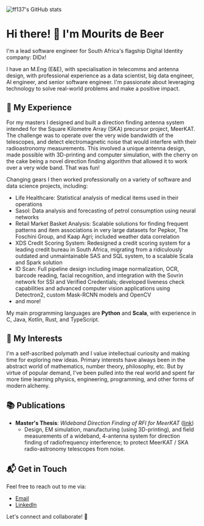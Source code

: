 ![ff137's GitHub stats](https://github-readme-stats.vercel.app/api?username=ff137&disable_animations=true&show_icons=true&show=prs_merged,reviews&include_all_commits=true&bg_color=00000000&hide=stars)

# Hi there! 👋 I'm Mourits de Beer

I'm a lead software engineer for South Africa's flagship Digital Identity company: DIDx!

I have an M.Eng (E&E), with specialisation in telecomms and antenna design, with professional experience as a data scientist, big data engineer, AI engineer, and senior software engineer. I'm passionate about leveraging technology to solve real-world problems and make a positive impact.

## 🚀 My Experience

For my masters I designed and built a direction finding antenna system intended for the Square Kilometre Array (SKA) precursor project, MeerKAT. The challenge was to operate over the very wide bandwidth of the telescopes, and detect electromagnetic noise that would interfere with their radioastronomy measurements. This involved a unique antenna design, made possible with 3D-printing and computer simulation, with the cherry on the cake being a novel direction finding algorithm that allowed it to work over a very wide band. That was fun!

Changing gears I then worked professionally on a variety of software and data science projects, including:

- Life Healthcare: Statistical analysis of medical items used in their operations
- Sasol: Data analysis and forecasting of petrol consumption using neural networks
- Retail Market Basket Analysis: Scalable solutions for finding frequent patterns and item associations in very large datasets for Pepkor, The Foschini Group, and Kaap Agri; included weather data correlation
- XDS Credit Scoring System: Redesigned a credit scoring system for a leading credit bureau in South Africa, migrating from a ridiculously outdated and unmaintainable SAS and SQL system, to a scalable Scala and Spark solution
- ID Scan: Full pipeline design including image normalization, OCR, barcode reading, facial recognition, and integration with the Sovrin network for SSI and Verified Credentials; developed liveness check capabilities and advanced computer vision applications using Detectron2, custom Mask-RCNN models and OpenCV
- and more!

My main programming languages are **Python** and **Scala**, with experience in C, Java, Kotlin, Rust, and TypeScript.

## 🎨 My Interests

I'm a self-ascribed polymath and I value intellectual curiosity and making time for exploring new ideas. Primary interests have always been in the abstract world of mathematics, number theory, philosophy, etc. But by virtue of popular demand, I've been pulled into the real world and spent far more time learning physics, engineering, programming, and other forms of modern alchemy.

## 📚 Publications

- **Master's Thesis**: *Wideband Direction Finding of RFI for MeerKAT* ([link](https://scholar.sun.ac.za/handle/10019.1/101179))
  - Design, EM simulation, manufacturing (using 3D-printing), and field measurements of a wideband, 4-antenna system for direction finding of radiofrequency interference; to protect MeerKAT / SKA radio-astronomy telescopes from noise.

## 📬 Get in Touch

Feel free to reach out to me via:

- [Email](mailto:ff137@proton.me)
- [LinkedIn](https://www.linkedin.com/in/mourits-de-beer-498b56246/)

Let's connect and collaborate! 🚀
